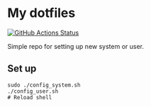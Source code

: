 # My dotfiles

[![GitHub Actions Status](https://github.com/rudenkornk/dotfiles/actions/workflows/workflow.yml/badge.svg)](https://github.com/rudenkornk/dotfiles/actions)

Simple repo for setting up new system or user.

## Set up
```shell
sudo ./config_system.sh
./config_user.sh
# Reload shell
```

